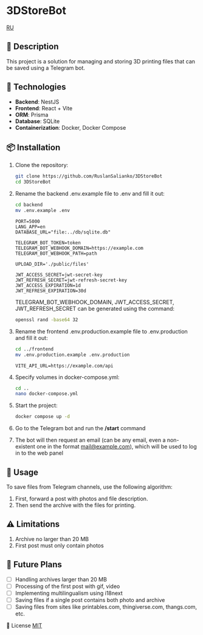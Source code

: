 # 3DStoreBot

[RU](./README_RU.md)

## 📅 Description

This project is a solution for managing and storing 3D printing files that can be saved using a Telegram bot.

## 🔧 Technologies

- **Backend**: NestJS
- **Frontend**: React + Vite
- **ORM**: Prisma
- **Database**: SQLite
- **Containerization**: Docker, Docker Compose

## 📦 Installation

1. Clone the repository:

   ```bash
   git clone https://github.com/RuslanSalianko/3DStoreBot
   cd 3DStoreBot
   ```

2. Rename the backend .env.example file to .env and fill it out:

   ```bash
   cd backend
   mv .env.example .env
   ```

   ```env
   PORT=5000
   LANG_APP=en
   DATABASE_URL="file:../db/sqlite.db"

   TELEGRAM_BOT_TOKEN=token
   TELEGRAM_BOT_WEBHOOK_DOMAIN=https://example.com
   TELEGRAM_BOT_WEBHOOK_PATH=path

   UPLOAD_DIR='./public/files'

   JWT_ACCESS_SECRET=jwt-secret-key
   JWT_REFRESH_SECRET=jwt-refresh-secret-key
   JWT_ACCESS_EXPIRATION=1d
   JWT_REFRESH_EXPIRATION=30d
   ```

   TELEGRAM_BOT_WEBHOOK_DOMAIN, JWT_ACCESS_SECRET, JWT_REFRESH_SECRET can be generated using the command:

   ```bash
   openssl rand -base64 32
   ```

3. Rename the frontend .env.production.example file to .env.production and fill it out:

   ```bash
   cd ../frontend
   mv .env.production.example .env.production
   ```

   ```env
   VITE_API_URL=https://example.com/api
   ```

4. Specify volumes in docker-compose.yml:

   ```bash
   cd ..
   nano docker-compose.yml
   ```

5. Start the project:

   ```bash
   docker compose up -d
   ```

6. Go to the Telegram bot and run the **/start** command
7. The bot will then request an email (can be any email, even a non-existent one in the format mail@example.com), which will be used to log in to the web panel

## 📂 Usage

To save files from Telegram channels, use the following algorithm:

1. First, forward a post with photos and file description.
2. Then send the archive with the files for printing.

## ⚠️ Limitations

1. Archive no larger than 20 MB
2. First post must only contain photos

## 🚀 Future Plans

- [ ] Handling archives larger than 20 MB
- [ ] Processing of the first post with gif, video
- [ ] Implementing multilingualism using i18next
- [ ] Saving files if a single post contains both photo and archive
- [ ] Saving files from sites like printables.com, thingiverse.com, thangs.com, etc.

📜 License
[MIT](https://github.com/RuslanSalianko/3DStoreBot/blob/master/LICENSE)

